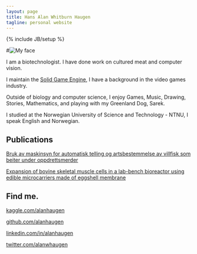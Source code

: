 ```yaml
---
layout: page
title: Hans Alan Whitburn Haugen
tagline: personal website
---
```

{% include JB/setup %}

#![My face](https://avatars.githubusercontent.com/u/1408981?v=4)

I am a biotechnologist. I have done work on cultured meat and computer vision.

I maintain the [Solid Game Engine](https://alanhaugen.github.io/games/2023/06/28/solid), I have a background in the video games industry.

Outside of biology and computer science, I enjoy Games, Music, Drawing, Stories, Mathematics, and playing with my Greenland Dog, Sarek.

I studied at the Norwegian University of Science and Technology - NTNU, I speak English and Norwegian.

## Publications

[Bruk av maskinsyn for automatisk telling og artsbestemmelse av villfisk som beiter under oppdrettsmerder](https://ntnuopen.ntnu.no/ntnu-xmlui/handle/11250/2664006)

[Expansion of bovine skeletal muscle cells in a lab-bench bioreactor using edible microcarriers made of eggshell membrane](https://ntnuopen.ntnu.no/ntnu-xmlui/handle/11250/3037560)

## Find me.

[kaggle.com/alanhaugen](https://kaggle.com/alanhaugen)

[github.com/alanhaugen](https://github.com/alanhaugen)

[linkedin.com/in/alanhaugen](https://linkedin.com/in/alanhaugen)

[twitter.com/alanwhaugen](https://twitter.com/alanwhaugen)
